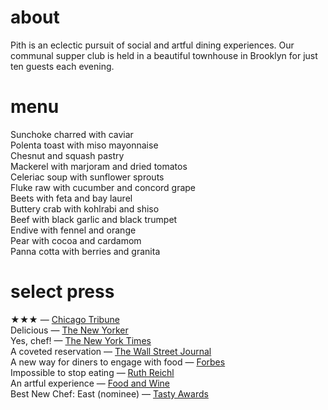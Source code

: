 # about

Pith is an eclectic pursuit of social and artful dining experiences. Our communal supper club is held in a beautiful townhouse in Brooklyn for just ten guests each evening.  
# menu
Sunchoke charred with caviar      
Polenta toast with miso mayonnaise   
Chesnut and squash pastry     
Mackerel with marjoram and dried tomatos      
Celeriac soup with sunflower sprouts     
Fluke raw with cucumber and concord grape      
Beets with feta and bay laurel      
Buttery crab with kohlrabi and shiso    
Beef with black garlic and black trumpet     
Endive with fennel and orange     
Pear with cocoa and cardamom   
Panna cotta with berries and granita    
# select press

★★★ — [Chicago Tribune](http://www.chicagotribune.com/dining/restaurants/ct-review-intro-jonah-reider-food-0928-20160924-column.html)   
Delicious — [The New Yorker](http://www.newyorker.com/magazine/2017/05/22/pith-graduates-from-the-dorm)    
Yes, chef! — [The New York Times](https://www.nytimes.com/2017/04/20/style/jonah-reider-pith-supper-club.html)    
A coveted reservation — [The Wall Street Journal](http://www.wsj.com/articles/for-columbia-student-entrepreneur-dorm-restaurant-is-just-the-first-course-1454113319)    
A new way for diners to engage with food — [Forbes](http://www.forbes.com/sites/eveturowpaul/2016/09/09/what-happens-when-the-dorm-room-chef-graduates/)    
Impossible to stop eating — [Ruth Reichl](http://ruthreichl.com/2016/04/a-pithy-meal.html/)    
An artful experience — [Food and Wine](http://www.foodandwine.com/chefs/why-these-chefs-are-creating-alternative-restaurant)   
Best New Chef: East (nominee) — [Tasty Awards]()
